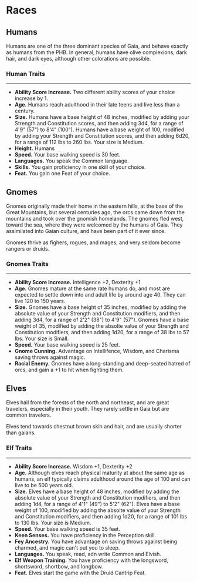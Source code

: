 # Races

## Humans

Humans are one of the three dominant species of Gaia, and behave exactly as humans from the PHB.  In general, humans have olive complexions, dark hair, and dark eyes, although other colorations are possible. 

### Human Traits

___
- **Ability Score Increase.**  Two different ability scores of your choice increase by 1.
- **Age.** Humans reach adulthood in their late teens and live less than a century.
- **Size.** Humans have a base height of 48 inches, modified by adding your Strength and Constitution scores, and then adding 3d4, for a range of 4'9" (57") to 8'4" (100").  Humans have a base weight of 100, modified by adding your Strength and Constitution scores, and then adding 6d20, for a range of 112 lbs to 260 lbs.  Your size is Medium.
- **Height.** Humans 
- **Speed.** Your base walking speed is 30 feet.
- **Languages.** You speak the Common language.
- **Skills.** You gain proficiency in one skill of your choice.
- **Feat.**  You gain one Feat of your choice.

## Gnomes

Gnomes originally made their home in the eastern hills, at the base of the Great Mountains, but several centuries ago, the orcs came down from the mountains and took over the gnomish homelands.  The gnomes fled west, toward the sea, where they were welcomed by the humans of Gaia.  They assimilated into Gaian culture, and have been part of it ever since.

Gnomes thrive as fighers, rogues, and mages, and very seldom become rangers or druids.

### Gnomes Traits

___
- **Ability Score Increase.** Intelligence +2, Dexterity +1
- **Age.** Gnomes mature at the same rate humans do, and most are expected to settle down into and adult life by around age 40.  They can live 120 to 150 years.
- **Size.** Gnomes have a base height of 35 inches, modified by adding the absolute value of your Strength and Constitution modifiers, and then adding 3d4, for a range of 2'2" (38") to 4'9" (57").  Gnomes have a base weight of 35, modified by adding the absolte value of your Strength and Constitution modifiers, and then adding 1d20, for a range of 38 lbs to 57 lbs.  Your size is Small.
- **Speed.** Your base walking speed is 25 feet.
- **Gnome Cunning.** Advantage on Intellifence, Wisdom, and Charisma saving throws against magic.
- **Racial Enemy.** Gnomes have a long-standing and deep-seated hatred of orcs, and gain a +1 to hit when fighting them.

## Elves

Elves hail from the forests of the north and northeast, and are great travelers, especially in their youth.  They rarely settle in Gaia but are common travelers.

Elves tend towards chestnut brown skin and hair, and are usually shorter than gaians.

### Elf Traits

___
- **Ability Score Increase.** Wisdom +1, Dexterity +2
- **Age.** Although elves reach physical maturity at about the same age as humans, an elf typically claims adulthood around the age of 100 and can live to be 500 years old.
- **Size.** Elves have a base height of 48 inches, modified by adding the absolute value of your Strength and Constitution modifiers, and then adding 1d4, for a range of 4'1" (49") to 5'2" (62").  Elves have a base weight of 100, modified by adding the absolte value of your Strength and Constitution modifiers, and then adding 1d20, for a range of 101 lbs to 130 lbs.  Your size is Medium.
- **Speed.** Your base walking speed is 35 feet.
- **Keen Senses.** You have proficiency in the Perception skill.
- **Fey Ancestry.** You have advantage on saving throws against being charmed, and magic can't put you to sleep.
- **Languages.** You speak, read, adn write Common and Elvish.
- **Elf Weapon Training.** You have proficiency with the longsword, shortsword, shortbow, and longbow.
- **Feat.** Elves start the game with the Druid Cantrip Feat.

